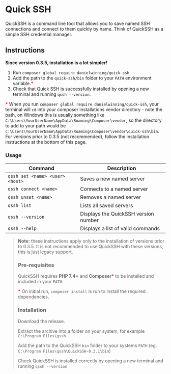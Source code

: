 # Quick SSH

QuickSSH is a command line tool that allows you to save named SSH connections and connect to them quickly by name. Think 
of QuickSSH as a simple SSH credential manager.

## Instructions

**Since version 0.3.5, installation is a lot simpler!**
1. Run `composer global require danielwinning/quick-ssh`.
2. Add the path to the `quick-ssh/bin` folder to your `PATH` environment variable.<span style="color: red; font-weight: bold">*</span>
3. Check that Quick SSH is successfully installed by opening a new terminal and running `qssh --version`.

<span style="color: red; font-weight: bold">*</span> When you run `composer global require danielwinning/quick-ssh`, your terminal will `cd` into your composer installations
vendor directory - note the path, on Windows this is usually something like `C:\Users\YourUserName\AppData\Roaming\Composer\vendor`, 
so the directory to add to your path would be `C:\Users\YourUserName\AppData\Roaming\Composer\vendor\quick-ssh\bin`. For
versions prior to 0.3.5 (not recommended), follow the installation instructions at the bottom of this page.

### Usage

| Command                         | Description                          |
|---------------------------------|--------------------------------------|
| `qssh set <name> <user> <host>` | Saves a new named server             |
| `qssh connect <name>`           | Connects to a named server           |
| `qssh unset <name>`             | Removes a named server               |
| `qssh list`                     | Lists all saved servers              |
 | `qssh --version`               | Displays the QuickSSH version number |
 | `qssh --help`                  | Displays a list of valid commands    |

> **Note:** these instructions apply only to the installation of versions prior to 0.3.5. It is not recommended to use
> QuickSSH with these versions, this is just legacy support.
>
> ### Pre-requisites
>
> QuickSSH requires **PHP 7.4+** and **Composer**<span style="color: red; font-weight: bold">*</span> to
> be installed and included in your `PATH`.
>
> <span style="color: red; font-weight: bold">*</span> On initial run, `composer install` is run to
> install the required dependencies.
>
> ### Installation
>
> Download the release.
> 
> Extract the archive into a folder on your system, for example `C:\Program Files\qssh`
> 
> Add the path to the QuickSSH `bin` folder to your systems `PATH` (eg. `C:\Program Files\qssh\QuickSSH-0.3.1\bin`)
> 
> Check QuickSSH is installed correctly by opening a new terminal and running `qssh --version`